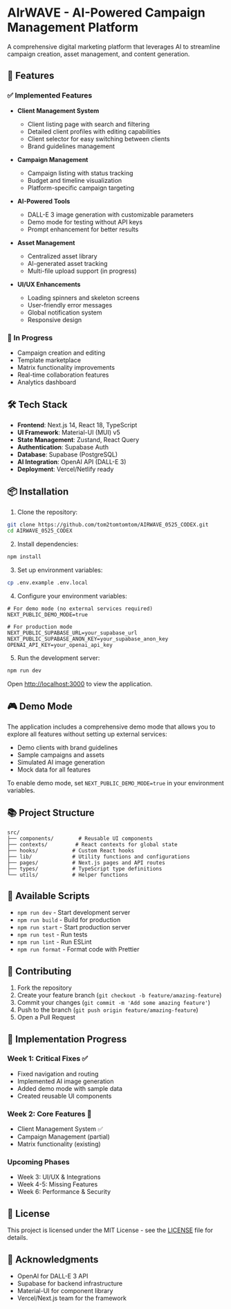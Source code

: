 # AIrWAVE - AI-Powered Campaign Management Platform

A comprehensive digital marketing platform that leverages AI to streamline campaign creation, asset management, and content generation.

## 🚀 Features

### ✅ Implemented Features

- **Client Management System**
  - Client listing page with search and filtering
  - Detailed client profiles with editing capabilities
  - Client selector for easy switching between clients
  - Brand guidelines management

- **Campaign Management**
  - Campaign listing with status tracking
  - Budget and timeline visualization
  - Platform-specific campaign targeting

- **AI-Powered Tools**
  - DALL-E 3 image generation with customizable parameters
  - Demo mode for testing without API keys
  - Prompt enhancement for better results

- **Asset Management**
  - Centralized asset library
  - AI-generated asset tracking
  - Multi-file upload support (in progress)

- **UI/UX Enhancements**
  - Loading spinners and skeleton screens
  - User-friendly error messages
  - Global notification system
  - Responsive design

### 🚧 In Progress

- Campaign creation and editing
- Template marketplace
- Matrix functionality improvements
- Real-time collaboration features
- Analytics dashboard

## 🛠️ Tech Stack

- **Frontend**: Next.js 14, React 18, TypeScript
- **UI Framework**: Material-UI (MUI) v5
- **State Management**: Zustand, React Query
- **Authentication**: Supabase Auth
- **Database**: Supabase (PostgreSQL)
- **AI Integration**: OpenAI API (DALL-E 3)
- **Deployment**: Vercel/Netlify ready

## 📦 Installation

1. Clone the repository:
```bash
git clone https://github.com/tom2tomtomtom/AIRWAVE_0525_CODEX.git
cd AIRWAVE_0525_CODEX
```

2. Install dependencies:
```bash
npm install
```

3. Set up environment variables:
```bash
cp .env.example .env.local
```

4. Configure your environment variables:
```env
# For demo mode (no external services required)
NEXT_PUBLIC_DEMO_MODE=true

# For production mode
NEXT_PUBLIC_SUPABASE_URL=your_supabase_url
NEXT_PUBLIC_SUPABASE_ANON_KEY=your_supabase_anon_key
OPENAI_API_KEY=your_openai_api_key
```

5. Run the development server:
```bash
npm run dev
```

Open [http://localhost:3000](http://localhost:3000) to view the application.

## 🎮 Demo Mode

The application includes a comprehensive demo mode that allows you to explore all features without setting up external services:

- Demo clients with brand guidelines
- Sample campaigns and assets
- Simulated AI image generation
- Mock data for all features

To enable demo mode, set `NEXT_PUBLIC_DEMO_MODE=true` in your environment variables.

## 📚 Project Structure

```
src/
├── components/        # Reusable UI components
├── contexts/         # React contexts for global state
├── hooks/           # Custom React hooks
├── lib/             # Utility functions and configurations
├── pages/           # Next.js pages and API routes
├── types/           # TypeScript type definitions
└── utils/           # Helper functions
```

## 🔧 Available Scripts

- `npm run dev` - Start development server
- `npm run build` - Build for production
- `npm run start` - Start production server
- `npm run test` - Run tests
- `npm run lint` - Run ESLint
- `npm run format` - Format code with Prettier

## 🤝 Contributing

1. Fork the repository
2. Create your feature branch (`git checkout -b feature/amazing-feature`)
3. Commit your changes (`git commit -m 'Add some amazing feature'`)
4. Push to the branch (`git push origin feature/amazing-feature`)
5. Open a Pull Request

## 📝 Implementation Progress

### Week 1: Critical Fixes ✅
- Fixed navigation and routing
- Implemented AI image generation
- Added demo mode with sample data
- Created reusable UI components

### Week 2: Core Features 🚧
- Client Management System ✅
- Campaign Management (partial)
- Matrix functionality (existing)

### Upcoming Phases
- Week 3: UI/UX & Integrations
- Week 4-5: Missing Features
- Week 6: Performance & Security

## 📄 License

This project is licensed under the MIT License - see the [LICENSE](LICENSE) file for details.

## 🙏 Acknowledgments

- OpenAI for DALL-E 3 API
- Supabase for backend infrastructure
- Material-UI for component library
- Vercel/Next.js team for the framework
